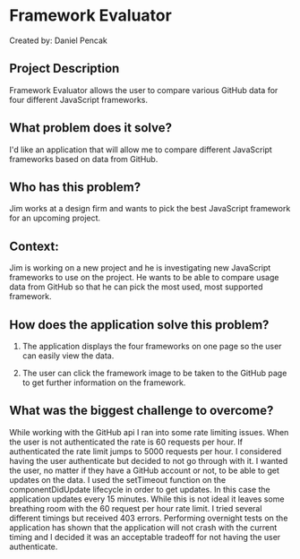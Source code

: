 # Framework Evaluator
Created by: Daniel Pencak

## Project Description

Framework Evaluator allows the user to compare various GitHub data for four different JavaScript frameworks.

## What problem does it solve?

I'd like an application that will allow me to compare different JavaScript frameworks based on data from GitHub.

## Who has this problem?

Jim works at a design firm and wants to pick the best JavaScript framework for an upcoming project.

## Context:

Jim is working on a new project and he is investigating new JavaScript frameworks to use on the project. He wants to be able to compare usage data from GitHub so that he can pick the most used, most supported framework.

## How does the application solve this problem?

1. The application displays the four frameworks on one page so the user can easily view the data.

2. The user can click the framework image to be taken to the GitHub page to get further information on the framework.

## What was the biggest challenge to overcome?

While working with the GitHub api I ran into some rate limiting issues. When the user is not authenticated the rate is 60 requests per hour. If authenticated the rate limit jumps to 5000 requests per hour. I considered having the user authenticate but decided to not go through with it. I wanted the user, no matter if they have a GitHub account or not, to be able to get updates on the data. I used the setTimeout function on the componentDidUpdate lifecycle in order to get updates. In this case the application updates every 15 minutes. While this is not ideal it leaves some breathing room with the 60 request per hour rate limit. I tried several different timings but received 403 errors. Performing overnight tests on the application has shown that the application will not crash with the current timing and I decided it was an acceptable tradeoff for not having the user authenticate.
